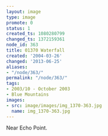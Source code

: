 ```yaml
---
layout: image
type: image
promote: 0
status: 1
created_ts: 1080280799
changed_ts: 1372159361
node_id: 363
title: 01370 Waterfall
created: '2004-03-26'
changed: '2013-06-25'
aliases:
- "/node/363/"
permalink: "/node/363/"
tags:
- 2003/10 - October 2003
- Blue Mountains
images:
- src: image/images/img_1370-363.jpg
  name: img_1370-363.jpg
---
```

Near Echo Point.
